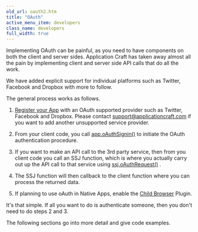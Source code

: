 ```yaml
---
old_url: oauth2.htm
title: "OAuth"
active_menu_item: developers
class_name: developers
full_width: true
---
```



Implementing OAuth can be painful, as you need to have components on both the client and server sides. Application Craft has taken away almost all the pain by implementing client and server side API calls that do all the work.  

We have added explicit support for individual platforms such as Twitter, Facebook and Dropbox with more to follow.

The general process works as follows.

  1.   [Register your App](/developers/documentation/product-guide/advanced-features/oauth/app-key-and-app-secret/) with an OAuth supported provider such as Twitter, Facebook and Dropbox. Please contact [support@applicationcraft.com](mailto:support@applicationcraft.com) if you want to add another unsupported service provider.

  2.   From your client code, you call [app.oAuthSignin()](/developers/documentation/scripting-apis/client-api/oauth/oauthsignin) to initiate the OAuth authentication procedure.

  3.   If you want to make an API call to the 3rd party service, then from you client code you call an SSJ function, which is where you actually carry out up the API call to that service using [ssj.oAuthRequest()](/developers/documentation/scripting-apis/server-side-api/ssj-object/oauth/oauthrequest) .

  4.   The SSJ function will then callback to the client function where you can process the returned data.
  
  5.   If planning to use oAuth in Native Apps, enable the [Child Browser](/developers/documentation/ac-mobile-build-phonegap/ac-mobile-build/ac-build-plugins/child-browser/) Plugin.

It's that simple. If all you want to do is authenticate someone, then you don't need to do steps 2 and 3.

The following sections go into more detail and give code examples.

